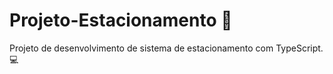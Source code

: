 # Projeto-Estacionamento :car:
Projeto de desenvolvimento de sistema de estacionamento com TypeScript. :computer:
